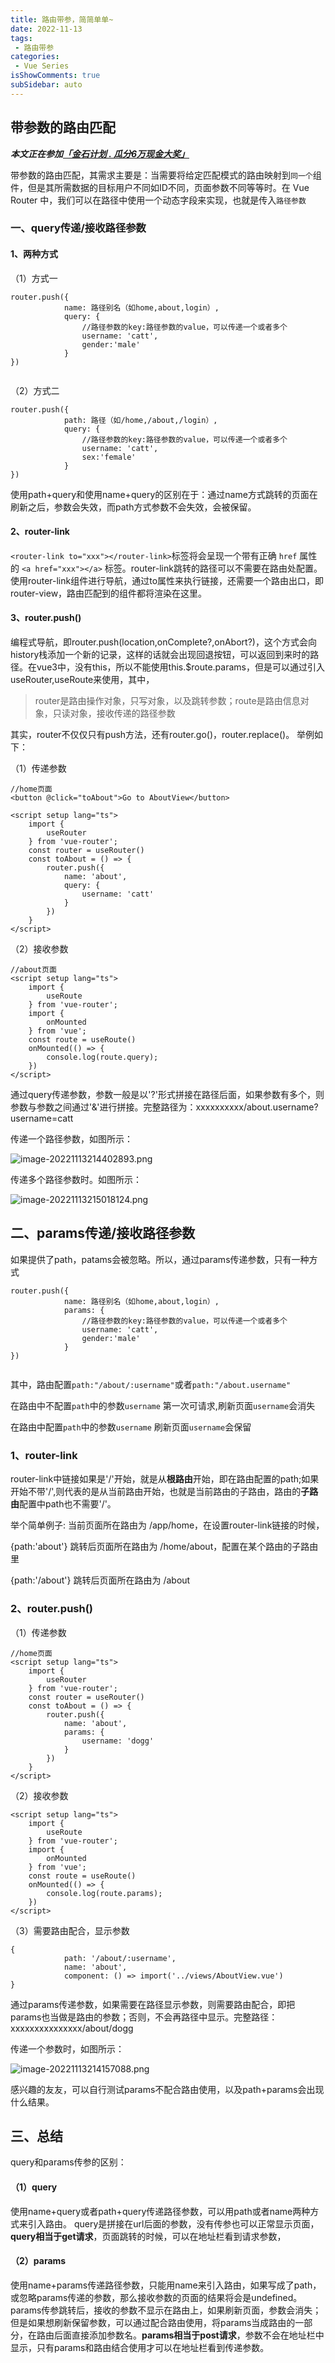 ```yaml
---
title: 路由带参，简简单单~
date: 2022-11-13
tags:
 - 路由带参
categories: 
 - Vue Series
isShowComments: true  
subSidebar: auto
---
```


## 带参数的路由匹配
***本文正在参加[「金石计划 . 瓜分6万现金大奖」](https://juejin.cn/post/7162096952883019783 "https://juejin.cn/post/7162096952883019783")***

带参数的路由匹配，其需求主要是：当需要将给定匹配模式的路由映射到`同一个`组件，但是其所需数据的目标用户不同如ID不同，页面参数不同等等时。在 Vue Router 中，我们可以在路径中使用一个动态字段来实现，也就是传入`路径参数`
### 一、query传递/接收路径参数

#### 1、两种方式

（1）方式一

```
router.push({
            name: 路径别名（如home,about,login）,
            query: {
                //路径参数的key:路径参数的value，可以传递一个或者多个
                username: 'catt',
                gender:'male'
            }
})
​
```

（2）方式二

```
router.push({
            path: 路径（如/home,/about,/login）,
            query: {
                //路径参数的key:路径参数的value，可以传递一个或者多个
                username: 'catt',
                sex:'female'
            }
})
```

使用path+query和使用name+query的区别在于：通过name方式跳转的页面在刷新之后，参数会失效，而path方式参数不会失效，会被保留。

#### 2、router-link

`<router-link to="xxx"></router-link>`标签将会呈现一个带有正确 `href` 属性的 `<a href="xxx"></a>` 标签。router-link跳转的路径可以不需要在路由处配置。使用router-link组件进行导航，通过to属性来执行链接，还需要一个路由出口，即router-view，路由匹配到的组件都将渲染在这里。

#### 3、router.push()

编程式导航，即router.push(location,onComplete?,onAbort?)，这个方式会向history栈添加一个新的记录，这样的话就会出现回退按钮，可以返回到来时的路径。在vue3中，没有this，所以不能使用this.$route.params，但是可以通过引入useRouter,useRoute来使用，其中，
> router是路由操作对象，只写对象，以及跳转参数；route是路由信息对象，只读对象，接收传递的路径参数

其实，router不仅仅只有push方法，还有router.go()，router.replace()。
举例如下：

（1）传递参数

```
//home页面
<button @click="toAbout">Go to AboutView</button>
​
<script setup lang="ts">
    import {
        useRouter
    } from 'vue-router';
    const router = useRouter()
    const toAbout = () => {
        router.push({
            name: 'about',
            query: {
                username: 'catt'
            }
        })
    }
</script>
```

（2）接收参数

```
//about页面
<script setup lang="ts">
    import {
        useRoute
    } from 'vue-router';
    import {
        onMounted
    } from 'vue';
    const route = useRoute()
    onMounted(() => {
        console.log(route.query);
    })
</script>
```

通过query传递参数，参数一般是以'?'形式拼接在路径后面，如果参数有多个，则参数与参数之间通过'&'进行拼接。完整路径为：xxxxxxxxxx/about.username?username=catt

传递一个路径参数，如图所示：


![image-20221113214402893.png](https://p6-juejin.byteimg.com/tos-cn-i-k3u1fbpfcp/4d5e6f5f1b3c4bf1bcb2cf12d01b934e~tplv-k3u1fbpfcp-watermark.image?)

传递多个路径参数时。如图所示：


![image-20221113215018124.png](https://p9-juejin.byteimg.com/tos-cn-i-k3u1fbpfcp/4e1fe0221feb4a1c9c88abb4de4d1f09~tplv-k3u1fbpfcp-watermark.image?)

## 二、params传递/接收路径参数

如果提供了path，patams会被忽略。所以，通过params传递参数，只有一种方式

```
router.push({
            name: 路径别名（如home,about,login）,
            params: {
                //路径参数的key:路径参数的value，可以传递一个或者多个
                username: 'catt',
                gender:'male'
            }
})
​
```
其中，路由配置`path:"/about/:username"`或者`path:"/about.username"`

在路由中不配置`path`中的参数`username` 第一次可请求,刷新页面`username`会消失

在路由中配置`path`中的参数`username` 刷新页面`username`会保留
### 1、router-link
router-link中链接如果是'/'开始，就是从**根路由**开始，即在路由配置的path;如果开始不带'/',则代表的是从当前路由开始，也就是当前路由的子路由，路由的**子路由**配置中path也不需要'/'。

举个简单例子: 当前页面所在路由为 /app/home，在设置router-link链接的时候，

{path:'about'} 跳转后页面所在路由为 /home/about，配置在某个路由的子路由里

{path:'/about'} 跳转后页面所在路由为 /about

### 2、router.push()

（1）传递参数

```
//home页面
<script setup lang="ts">
    import {
        useRouter
    } from 'vue-router';
    const router = useRouter()
    const toAbout = () => {
        router.push({
            name: 'about',
            params: {
                username: 'dogg'
            }
        })
    }
</script>
```

（2）接收参数

```
<script setup lang="ts">
    import {
        useRoute
    } from 'vue-router';
    import {
        onMounted
    } from 'vue';
    const route = useRoute()
    onMounted(() => {
        console.log(route.params);
    })
</script>
```

（3）需要路由配合，显示参数

```
{
            path: '/about/:username',
            name: 'about',
            component: () => import('../views/AboutView.vue')
}
```

通过params传递参数，如果需要在路径显示参数，则需要路由配合，即把params也当做是路由的参数；否则，不会再路径中显示。完整路径：xxxxxxxxxxxxxxx/about/dogg

传递一个参数时，如图所示：

![image-20221113214157088.png](https://p9-juejin.byteimg.com/tos-cn-i-k3u1fbpfcp/0f8dff194f2d483a97f0d9f12def659f~tplv-k3u1fbpfcp-watermark.image?)

感兴趣的友友，可以自行测试params不配合路由使用，以及path+params会出现什么结果。

## 三、总结
query和params传参的区别：

#### （1）query

使用name+query或者path+query传递路径参数，可以用path或者name两种方式来引入路由。 query是拼接在url后面的参数，没有传参也可以正常显示页面，**query相当于get请求**，页面跳转的时候，可以在地址栏看到请求参数，

#### （2）params

使用name+params传递路径参数，只能用name来引入路由，如果写成了path，或忽略params传递的参数，那么接收参数的页面的结果将会是undefined。 params传参跳转后，接收的参数不显示在路由上，如果刷新页面，参数会消失；但是如果想刷新保留参数，可以通过配合路由使用，将params当成路由的一部分，在路由后面直接添加参数名。**params相当于post请求**，参数不会在地址栏中显示，只有params和路由结合使用才可以在地址栏看到传递参数。
